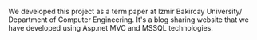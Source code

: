 We developed this project as a term paper at Izmir Bakircay University/ Department of Computer Engineering. It's a blog sharing website that we have developed using Asp.net MVC and MSSQL technologies.
